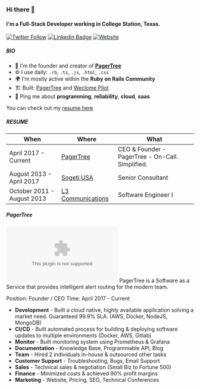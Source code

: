 ### Hi there 👋

#### I'm a Full-Stack Developer working in College Station, Texas.

[![Twitter Follow](https://img.shields.io/twitter/follow/armiiller?style=social)](https://twitter.com/intent/follow?screen_name=armiiller) 
[![Linkedin Badge](https://img.shields.io/badge/-Austin_Miller-blue?style=flat-square&logo=Linkedin&logoColor=white&link=https://www.linkedin.com/in/austin-miller-b2b43b36/)](https://www.linkedin.com/in/austin-miller-b2b43b36/)
[![Website](https://img.shields.io/badge/austinmiller.dev--green?style=social&logo=google%20chrome)](https://austinmiller.dev/) 

##### BIO

- 🏢 I'm the founder and creator of **[PagerTree](https://pagertree.com)**
- ⚙️ I use daily: `.rb`, `.ts`, `.js`, `.html`, `.css`
- 🌍 I'm mostly active within the **Ruby on Rails Community**
- 🏗️ Built: [PagerTree](https://pagertree.com) and [Weclome Pilot](https://welcomepilot.com)
- 💬 Ping me about **programming**, **reliability**, **cloud**, **saas**

You can check out my [resume here](resume.md)

##### RESUME

|When|Where|What|
|----|-----|----|
| April 2017 - Current | [PagerTree](#pagertree) | CEO & Founder - PagerTree - On-Call. Simplified. |
| August 2013 - April 2017 | [Sogeti USA](https://www.us.sogeti.com) | Senior Consultant |
| October 2011 - August 2013 | [L3 Communications](https://www.l3t.com/link/) | Software Engineer I |

##### PagerTree

![PagerTree Logo](//logo.clearbit.com/pagertree.com)
PagerTree is a Software as a Service that provides intelligent alert routing for the modern team.

Position: Founder / CEO
Time: April 2017 - Current

- **Development** - Built a cloud native, highly available application solving a market need. Guaranteed 99.9% SLA. (AWS, Docker, NodeJS, MongoDB)
- **CI/CD** - Built automated process for building & deploying software updates to multiple environments (Docker, AWS, Gitlab)
- **Monitor** - Built monitoring system using Prometheus & Grafana
- **Documentation** - Knowledge Base, Programmable API, Blog
- **Team** - Hired 2 individuals in-house & outsourced other tasks
- **Customer Support** - Troubleshooting, Bugs, Email Support
- **Sales** - Technical sales & negotiation (Small Biz to Fortune 500)
- **Finance** - Minimized costs & achieved 90% profit margins
- **Marketing** - Website, Pricing, SEO, Technical Conferences
